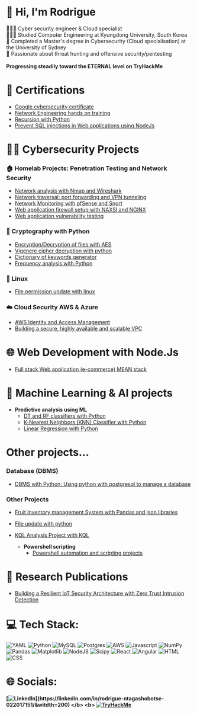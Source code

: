 # 💫 Hi, I'm Rodrigue
👩🏻‍💻 Cyber security engineer & Cloud specialist<br>👩🏻‍🎓 Studied Computer Engineering at Kyungdong University, South Korea<br>🌱 Completed a Master's degree in Cybersecurity (Cloud specialisation) at the University of Sydney<br>🌷 Passionate about threat hunting and offensive security/pentesting <br> 
**<br> Progressing steadily toward the **ETERNAL** level on TryHackMe </br>**

# 📜 Certifications

- [Google cybersecurity certificate](https://www.credly.com/go/9EzwLrIi)
- [Network Engineering hands on training](https://credsverse.com/credentials/9eb23030-6e1a-4e13-adc4-37dfee8813d6)
- [Recursion with Python](https://www.codecademy.com/profiles/ajax8120205765/certificates/178999765bc2aed426212106616dec03)
- [Prevent SQL injections in Web applications using NodeJs](https://www.codecademy.com/profiles/ajax8120205765/certificates/ad03234023f444689bb92126d8e30af7)

# 👨‍💻 Cybersecurity Projects
### 🏠 Homelab Projects: Penetration Testing and Network Security
- [Network analysis with Nmap and Wireshark](https://github.com/RNtag12/pentesting/blob/main/week1_nmap_wireshark.md)
- [Network traversal: port forwarding and VPN tunneling](https://github.com/RNtag12/pentesting/blob/main/week2_network_traversal.md)
- [Network Monitoring with pfSense and Snort](https://github.com/RNtag12/pentesting/blob/main/week3_networking_monitoring.md)
- [Web application firewall setup with NAXSI and NGINX](https://github.com/RNtag12/pentesting/blob/main/week4_web_application_Firewall.md)
- [Web application vulnerability testing](https://github.com/RNtag12/pentesting/blob/main/week5_Testing%20DVWA%20with%20Security%20Tools.md)
### 🚀 Cryptography with Python
- [Encryption/Decryption of files with AES](https://github.com/RNtag12/AESPython)
- [Vigenere cipher decryption with python](https://github.com/RNtag12/Vigenere)
- [Dictionary of keywords generator](https://github.com/RNtag12/psswdgenerator)
- [Frequency analysis with Python](https://github.com/RNtag12/frequencyAnalysis)
  
### 💽<b> Linux </b>
  - [File permission update with linux ](https://github.com/RNtag12/FilePermissionLinux)
    
### ☁️ Cloud Security AWS & Azure
- [AWS Identity and Access Management](https://github.com/RNtag12/AWS-IAM)
- [Building a secure, highly available and scalable VPC](https://github.com/RNtag12/VPC-AWS)
     
# 🌐 Web Development with Node.Js </b>
  - [Full stack Web application (e-commerce) MEAN stack](https://github.com/RNtag12/web-dev#)


# 🎰 Machine Learning & AI projects
- <b> Predictive analysis using ML </b>
  - [DT and RF classifiers with Python](https://github.com/RNtag12/DT_python)
  - [K-Nearest Neighbors (KNN) Classifier with Python](https://github.com/RNtag12/KNN)
  - [Linear Regression with Python](https://github.com/RNtag12/linear_regression)
# Other projects...
### Database (DBMS)
- [DBMS with Python: Using python with postgresql to manage a database](https://github.com/RNtag12/DBproject)
    
### Other Projects
- [Fruit Inventory management System with Pandas and json libraries ](https://github.com/RNtag12/FIMSPython/tree/main)
- [File update with python](https://github.com/RNtag12/UpdateFile/tree/main)
- [KQL Analysis Project with KQL](https://github.com/RNtag12/KQL)
    
  - <b> Powershell scripting</b>
    - [Powershell automation and scripting projects](https://github.com/RNtag12/scriptingPwrshell)
   
# 📜 Research Publications
- [Building a Resilient IoT Security Architecture with Zero Trust Intrusion Detection](https://link.springer.com/chapter/10.1007/978-981-97-0573-3_45)
 
# 💻 Tech Stack:
![YAML](https://img.shields.io/badge/yaml-%23ffffff.svg?style=for-the-badge&logo=yaml&logoColor=151515) ![Python](https://img.shields.io/badge/python-3670A0?style=for-the-badge&logo=python&logoColor=ffdd54) ![MySQL](https://img.shields.io/badge/mysql-4479A1.svg?style=for-the-badge&logo=mysql&logoColor=white) ![Postgres](https://img.shields.io/badge/postgres-%23316192.svg?style=for-the-badge&logo=postgresql&logoColor=white) ![AWS](https://img.shields.io/badge/AWS-%23FF9900.svg?style=for-the-badge&logo=amazon-aws&logoColor=white) ![Javascript](https://img.shields.io/badge/Javascript-%FFFF00.svg?style=for-the-badge&logo=javascript&logoColor=%gray) ![NumPy](https://img.shields.io/badge/numpy-%23013243.svg?style=for-the-badge&logo=numpy&logoColor=white) ![Pandas](https://img.shields.io/badge/pandas-%23150458.svg?style=for-the-badge&logo=pandas&logoColor=white) ![Matplotlib](https://img.shields.io/badge/Matplotlib-%23ffffff.svg?style=for-the-badge&logo=Matplotlib&logoColor=black) ![NodeJS](https://img.shields.io/badge/Keras-%23D00000.svg?style=for-the-badge&logo=Keras&logoColor=white) ![Scipy](https://img.shields.io/badge/SciPy-%230C55A5.svg?style=for-the-badge&logo=scipy&logoColor=%white) ![React](https://img.shields.io/badge/react-%23150458.svg?style=for-the-badge&logo=React&logoColor=white) ![Angular](https://img.shields.io/badge/angular-%808080.svg?style=for-the-badge&logo=angular&logoColor=%white)
![HTML](https://img.shields.io/badge/html-3670A0?style=for-the-badge&logo=html&logoColor=white) ![CSS](https://img.shields.io/badge/css-4479A1.svg?style=for-the-badge&logo=css&logoColor=white)

# 🌐 Socials:
<b> [![LinkedIn](https://img.shields.io/badge/LinkedIn-%230077B5.svg?logo=linkedin&logoColor=white&width="200"&height="40"&alt="LinkedIn")](https://linkedin.com/in/rodrigue-ntagashobotse-022017151/&witdth=200) </b>
<b>
[![TryHackMe](https://img.shields.io/badge/TryHackMe-Profile-red?logo=tryhackme&logoColor=white)](https://tryhackme.com/p/rntag)
</b>





